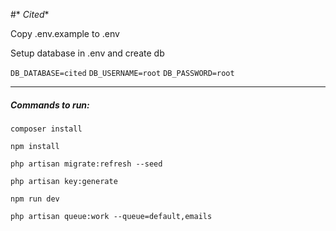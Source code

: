 #* *Cited**

Copy .env.example to .env

Setup database in .env and create db

`DB_DATABASE=cited`
`DB_USERNAME=root`
`DB_PASSWORD=root`

___

##### _Commands to run:_

`composer install`

`npm install`

`php artisan migrate:refresh --seed`

`php artisan key:generate`

`npm run dev`

`php artisan queue:work --queue=default,emails`

